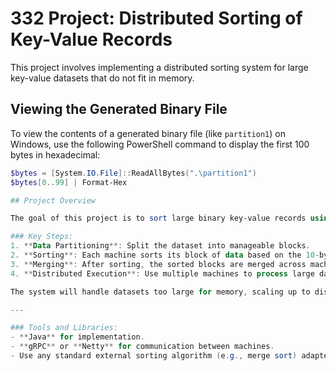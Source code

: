 # 332 Project: Distributed Sorting of Key-Value Records

This project involves implementing a distributed sorting system for large key-value datasets that do not fit in memory.

## Viewing the Generated Binary File

To view the contents of a generated binary file (like `partition1`) on Windows, use the following PowerShell command to display the first 100 bytes in hexadecimal:

```powershell
$bytes = [System.IO.File]::ReadAllBytes(".\partition1")
$bytes[0..99] | Format-Hex

## Project Overview

The goal of this project is to sort large binary key-value records using a distributed system. Each record consists of a 10-byte key (used for sorting) and a 90-byte value. Due to memory and disk limitations, the sorting process must be done using external sorting techniques and distributed across multiple machines.

### Key Steps:
1. **Data Partitioning**: Split the dataset into manageable blocks.
2. **Sorting**: Each machine sorts its block of data based on the 10-byte key.
3. **Merging**: After sorting, the sorted blocks are merged across machines to produce a fully sorted dataset.
4. **Distributed Execution**: Use multiple machines to process large datasets that don't fit in a single machine's memory or disk.

The system will handle datasets too large for memory, scaling up to distributed sorting across multiple machines using a master-worker architecture.

---

### Tools and Libraries:
- **Java** for implementation.
- **gRPC** or **Netty** for communication between machines.
- Use any standard external sorting algorithm (e.g., merge sort) adapted for disk-based and distributed sorting.
```
